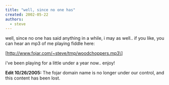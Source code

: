 ```yaml
---
title: "well, since no one has"
created: 2002-05-22
authors: 
  - steve
---
```


well, since no one has said anything in a while, i may as well.. if you like, you can hear an mp3 of me playing fiddle here:  
  
\[http://www.fojar.com/~steve/tmp/woodchoppers.mp3\]  
  
i've been playing for a little under a year now.. enjoy!

**Edit 10/26/2005:** The fojar domain name is no longer under our control, and this content has been lost.
